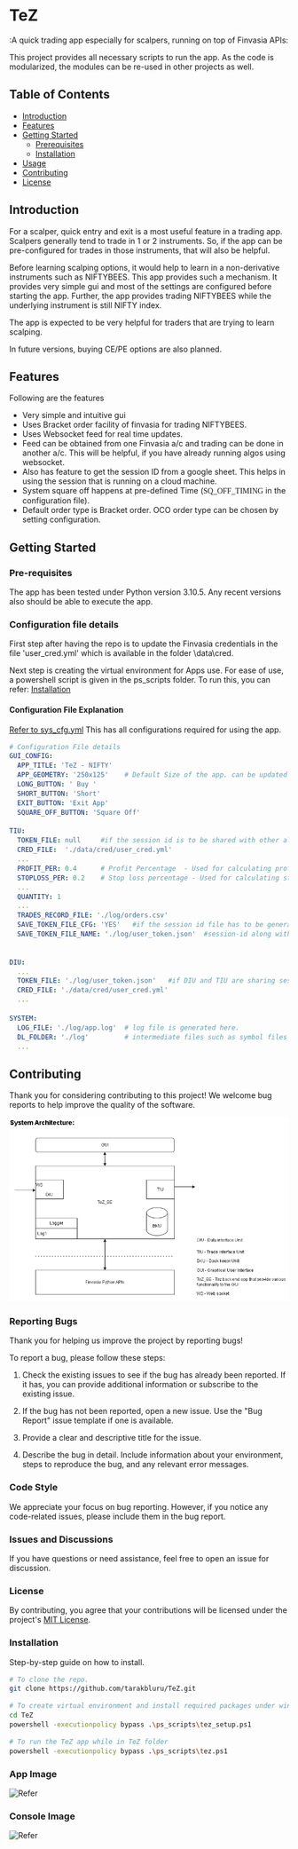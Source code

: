 # TeZ
:A quick trading app especially for scalpers, running on top of Finvasia APIs:

This project provides all necessary scripts to run the app. As the code is modularized, the modules can be re-used in other projects as well.

## Table of Contents

- [Introduction](#introduction)
- [Features](#features)
- [Getting Started](#getting-started)
  - [Prerequisites](#prerequisites)
  - [Installation](#installation)
- [Usage](#usage)
- [Contributing](#contributing)
- [License](#license)

## Introduction

For a scalper, quick entry and exit is a most useful feature in a trading app. Scalpers generally tend to trade in 1 or 2 instruments. So, if the app can be pre-configured for trades in those instruments, that will also be helpful.

Before learning scalping options, it would help to learn in a non-derivative instruments such as NIFTYBEES. This app provides such a mechanism. It provides very simple gui and most of the settings are configured before starting the app. Further, the app provides trading NIFTYBEES while the underlying instrument is still NIFTY index.

The app is expected to be very helpful for traders that are trying to learn scalping.

In future versions, buying CE/PE options are also planned.

## Features
Following are the features

- Very simple and intuitive gui
- Uses Bracket order facility of finvasia for trading NIFTYBEES.
- Uses Websocket feed for real time updates.
- Feed can be obtained from one Finvasia a/c and trading can be done in another a/c. This will be helpful, if you have already 
  running algos using websocket.
- Also has feature to get the session ID from a google sheet. This helps in using the session that is running on a cloud machine.
- System square off happens at pre-defined Time (<span style="font-family: Monaco;">SQ_OFF_TIMING</span> in the configuration file).
- Default order type is Bracket order. OCO order type can be chosen by setting configuration.

## Getting Started

### Pre-requisites
The app has been tested under Python version 3.10.5. Any recent versions also should be able to execute the app.

### Configuration file details
First step after having the repo is to update the Finvasia credentials in the file 'user_cred.yml' which is available in the folder
\data\cred.

Next step is creating the virtual environment for Apps use. For ease of use, a powershell script is given in the ps_scripts folder. To run this, 
you can refer: [Installation](#installation)


#### Configuration File Explanation
[Refer to sys_cfg.yml](/data/sys_cfg.yml) This has all configurations required for using the app.

```yaml
# Configuration File details
GUI_CONFIG:  
  APP_TITLE: 'TeZ - NIFTY'
  APP_GEOMETRY: '250x125'    # Default Size of the app. can be updated by changing here.
  LONG_BUTTON: ' Buy '
  SHORT_BUTTON: 'Short'
  EXIT_BUTTON: 'Exit App'
  SQUARE_OFF_BUTTON: 'Square Off'

TIU:
  TOKEN_FILE: null     #if the session id is to be shared with other algos, the session id file is given here.
  CRED_FILE:  './data/cred/user_cred.yml' 
  ...
  PROFIT_PER: 0.4      # Profit Percentage  - Used for calculating profit points 
  STOPLOSS_PER: 0.2    # Stop loss percentage - Used for calculating stoploss points 
  ...
  QUANTITY: 1
  ...
  TRADES_RECORD_FILE: './log/orders.csv'
  SAVE_TOKEN_FILE_CFG: 'YES'   #if the session id file has to be generated, make this as 'YES'
  SAVE_TOKEN_FILE_NAME: './log/user_token.json'  #session-id along with other information is stored in this file.


DIU:
  ...
  TOKEN_FILE: './log/user_token.json'   #if DIU and TIU are sharing session, use file generated by TIU above
  CRED_FILE: './data/cred/user_cred.yml' 
  ...

SYSTEM:
  LOG_FILE: './log/app.log'  # log file is generated here.
  DL_FOLDER: './log'         # intermediate files such as symbol files are downloaded here.
  ...
```

## Contributing

Thank you for considering contributing to this project! We welcome bug reports to help improve the quality of the software.

![Refer](/images/Tez.drawio.png)

### Reporting Bugs

Thank you for helping us improve the project by reporting bugs!

To report a bug, please follow these steps:

1. Check the existing issues to see if the bug has already been reported. If it has, you can provide additional information or subscribe to the existing issue.

2. If the bug has not been reported, open a new issue. Use the "Bug Report" issue template if one is available.

3. Provide a clear and descriptive title for the issue.

4. Describe the bug in detail. Include information about your environment, steps to reproduce the bug, and any relevant error messages.

### Code Style

We appreciate your focus on bug reporting. However, if you notice any code-related issues, please include them in the bug report.

### Issues and Discussions

If you have questions or need assistance, feel free to open an issue for discussion.

### License

By contributing, you agree that your contributions will be licensed under the project's [MIT License](./LICENSE).

### Installation

Step-by-step guide on how to install.

```bash
# To clone the repo.
git clone https://github.com/tarakbluru/TeZ.git

````

```bash
# To create virtual environment and install required packages under windows powershell
cd TeZ
powershell -executionpolicy bypass .\ps_scripts\tez_setup.ps1
````

```bash
# To run the TeZ app while in TeZ folder
powershell -executionpolicy bypass .\ps_scripts\tez.ps1
````

### App Image 
![Refer](/images/TeZ_App.png)  

### Console Image 
![Refer](/images/records.png)
